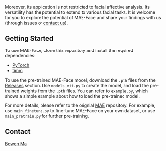 Moreover, its application is not restricted to facial affective analysis.
Its versatility has the potential to extend to various facial tasks.
It is welcome for you to explore the potential of MAE-Face and share your findings with us (through issues or [contact us](#contact)).

## Getting Started

To use MAE-Face, clone this repository and install the required dependencies:
- [PyTorch](https://pytorch.org/)
- [timm](https://timm.fast.ai/)

To use the pre-trained MAE-Face model, download the `.pth` files from the [Releases](https://github.com/FuxiVirtualHuman/MAE-Face/releases) section.
Use `models_vit.py` to create the model, and load the pre-trained weights from the `.pth` files.
You can refer to `example.py`, which shows a simple example about how to load the pre-trained model.

For more details, please refer to the orignial [MAE](https://github.com/facebookresearch/mae) repository.
For example, use `main_finetune.py` to fine-tune MAE-Face on your own dataset, or use `main_pretrain.py` for further pre-training.



## Contact

[Bowen Ma](mailto:sanma.kote@gmail.com)
